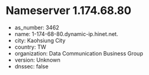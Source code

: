 # Nameserver 1.174.68.80

* as_number: 3462
* name: 1-174-68-80.dynamic-ip.hinet.net.
* city: Kaohsiung City
* country: TW
* organization: Data Communication Business Group
* version: Unknown
* dnssec: false
